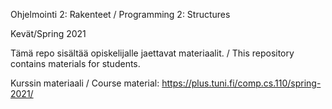 Ohjelmointi 2: Rakenteet / Programming 2: Structures

Kevät/Spring 2021

Tämä repo sisältää opiskelijalle jaettavat materiaalit. /
This repository contains materials for students.

Kurssin materiaali / Course material:
https://plus.tuni.fi/comp.cs.110/spring-2021/